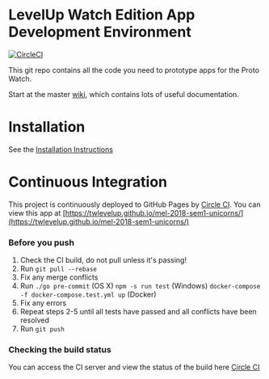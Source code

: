 # LevelUp Watch Edition App Development Environment

[![CircleCI](https://circleci.com/gh/twlevelup/mel-2018-sem1-unicorns.svg?style=svg)](https://circleci.com/gh/twlevelup/mel-2018-sem1-unicorns)

This git repo contains all the code you need to prototype apps for the Proto Watch.

Start at the master [wiki](https://github.com/twlevelup/watch_edition/wiki), which contains lots of useful documentation.

# Installation

See the [Installation Instructions](https://github.com/twlevelup/watch_edition/wiki/Installation)

# Continuous Integration

This project is continuously deployed to GitHub Pages by [Circle CI](https://circleci.com).
You can view this app at [https://twlevelup.github.io/mel-2018-sem1-unicorns/](https://twlevelup.github.io/mel-2018-sem1-unicorns/)

### Before you push

1. Check the CI build, do not pull unless it's passing!
2. Run ```git pull --rebase```
3. Fix any merge conflicts
4. Run
```./go pre-commit``` (OS X)
```npm -s run test``` (Windows)
```docker-compose -f docker-compose.test.yml up``` (Docker)
5. Fix any errors
6. Repeat steps 2-5 until all tests have passed and all conflicts have been resolved
7. Run ```git push```

### Checking the build status
You can access the CI server and view the status of the build here [Circle CI](https://circleci.com/gh/twlevelup/mel-2018-sem1-unicorns)

